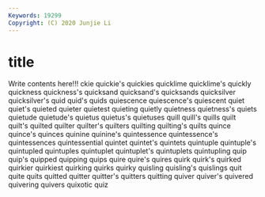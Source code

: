 ```yaml
---
Keywords: 19299
Copyright: (C) 2020 Junjie Li
---
```


# title

Write contents here!!!
ckie 
quickie's
quickies 
quicklime 
quicklime's 
quickly 
quickness 
quickness's 
quicksand 
quicksand's 
quicksands 
quicksilver
quicksilver's 
quid 
quid's 
quids 
quiescence 
quiescence's 
quiescent 
quiet 
quiet's 
quieted
quieter 
quietest 
quieting 
quietly 
quietness 
quietness's 
quiets 
quietude 
quietude's 
quietus
quietus's 
quietuses 
quill 
quill's 
quills 
quilt 
quilt's 
quilted 
quilter 
quilter's
quilters 
quilting 
quilting's 
quilts 
quince 
quince's 
quinces 
quinine 
quinine's 
quintessence
quintessence's 
quintessences 
quintessential 
quintet 
quintet's 
quintets 
quintuple 
quintuple's 
quintupled 
quintuples
quintuplet 
quintuplet's 
quintuplets 
quintupling 
quip 
quip's 
quipped 
quipping 
quips 
quire
quire's 
quires 
quirk 
quirk's 
quirked 
quirkier 
quirkiest 
quirking 
quirks 
quirky
quisling 
quisling's 
quislings 
quit 
quite 
quits 
quitted 
quitter 
quitter's 
quitters
quitting 
quiver 
quiver's 
quivered 
quivering 
quivers 
quixotic 
quiz 
